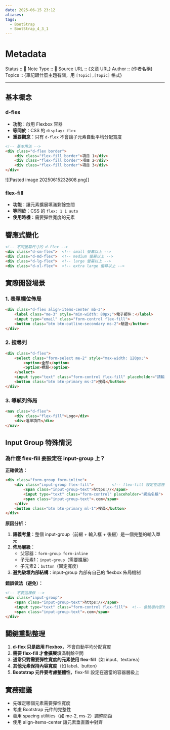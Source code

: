 ```yaml
---
date: 2025-06-15 23:12
aliases: 
tags:
  - BootStrap
  - BootStrap_4_3_1
---
```

# Metadata
Status :: 🌱
Note Type :: 📰
Source URL :: {文章 URL}
Author :: {作者名稱}
Topics :: {筆記跟什麼主題有關，用 `[Topic],[Topic]` 格式}

---
## 基本概念

### d-flex

- **功能**：啟用 Flexbox 容器
- **等同於**：CSS 的 `display: flex`
- **重要觀念**：只有 `d-flex` 不會讓子元素自動平均分配寬度

```html
<!-- 基本用法 -->
<div class="d-flex border">
    <div class="flex-fill border">項目 1</div>
    <div class="flex-fill border">項目 2</div>
    <div class="flex-fill border">項目 3</div>
</div>
```

![[Pasted image 20250615232608.png]]
### flex-fill

- **功能**：讓元素擴展填滿剩餘空間
- **等同於**：CSS 的 `flex: 1 1 auto`
- **使用時機**：需要彈性寬度的元素

## 響應式變化

```html
<!-- 不同螢幕尺寸的 d-flex -->
<div class="d-sm-flex">  <!-- small 螢幕以上 -->
<div class="d-md-flex">  <!-- medium 螢幕以上 -->
<div class="d-lg-flex">  <!-- large 螢幕以上 -->
<div class="d-xl-flex">  <!-- extra large 螢幕以上 -->
```

## 實際開發場景

### 1. 表單欄位佈局

```html
<div class="d-flex align-items-center mb-3">
    <label class="me-3" style="min-width: 80px;">電子郵件：</label>
    <input type="email" class="form-control flex-fill">
    <button class="btn btn-outline-secondary ms-2">驗證</button>
</div>
```

### 2. 搜尋列

```html
<div class="d-flex">
    <select class="form-select me-2" style="max-width: 120px;">
        <option>全部</option>
        <option>標題</option>
    </select>
    <input type="text" class="form-control flex-fill" placeholder="請輸入關鍵字">
    <button class="btn btn-primary ms-2">搜尋</button>
</div>
```

### 3. 導航列佈局

```html
<nav class="d-flex">
    <div class="flex-fill">Logo</div>
    <div>選單項目</div>
</nav>
```

## Input Group 特殊情況

### 為什麼 flex-fill 要設定在 input-group 上？

**正確做法：**

```html
<div class="form-group form-inline">
    <div class="input-group flex-fill">        <!-- flex-fill 設定在這裡 -->
        <span class="input-group-text">https://</span>
        <input type="text" class="form-control" placeholder="網站名稱">
        <span class="input-group-text">.com</span>
    </div>
    <button class="btn btn-primary ml-1">搜尋</button>
</div>
```

**原因分析：**

1. **語義考量**：整個 input-group（前綴 + 輸入框 + 後綴）是一個完整的輸入單元
2. **佈局層級**：
    - 父容器：`form-group form-inline`
    - 子元素1：`input-group`（需要擴展）
    - 子元素2：`button`（固定寬度）
3. **避免破壞內部結構**：input-group 內部有自己的 flexbox 佈局機制

**錯誤做法（避免）：**

```html
<!-- 不要這樣做 -->
<div class="input-group">
    <span class="input-group-text">https://</span>
    <input type="text" class="form-control flex-fill">  <!-- 會破壞內部佈局 -->
    <span class="input-group-text">.com</span>
</div>
```

## 關鍵重點整理

1. **d-flex 只是啟用 Flexbox**，不會自動平均分配寬度
2. **需要 flex-fill 才會擴展**填滿剩餘空間
3. **通常只對需要彈性寬度的元素使用 flex-fill**（如 input、textarea）
4. **其他元素保持內容寬度**（如 label、button）
5. **Bootstrap 元件要考慮整體性**，flex-fill 設定在適當的容器層級上

## 實務建議

- 先確定哪個元素需要彈性寬度
- 考慮 Bootstrap 元件的完整性
- 善用 spacing utilities（如 me-2, ms-2）調整間距
- 使用 align-items-center 讓元素垂直置中對齊